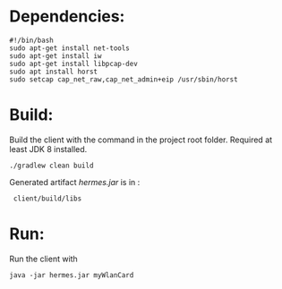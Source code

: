 # Dependencies:

    #!/bin/bash
    sudo apt-get install net-tools
    sudo apt-get install iw
    sudo apt-get install libpcap-dev
    sudo apt install horst
    sudo setcap cap_net_raw,cap_net_admin+eip /usr/sbin/horst

# Build:

Build the client with the command in the project root folder. Required at least JDK 8 installed.

    ./gradlew clean build

Generated artifact *hermes.jar* is in :

     client/build/libs

# Run:

Run the client with

    java -jar hermes.jar myWlanCard


